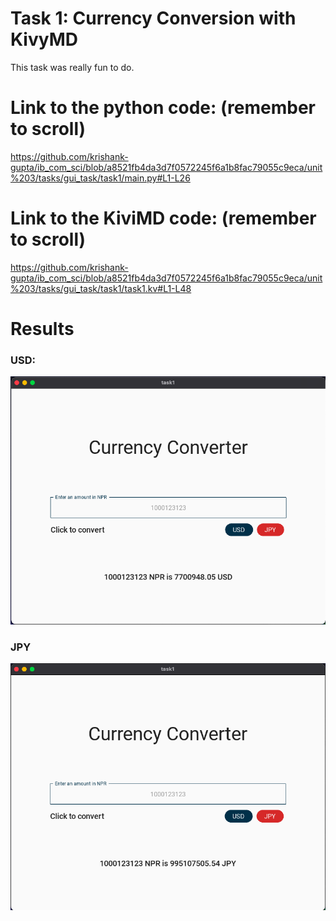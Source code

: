 # Task 1: Currency Conversion with KivyMD 

This task was really fun to do.


# Link to the python code: (remember to scroll)

https://github.com/krishank-gupta/ib_com_sci/blob/a8521fb4da3d7f0572245f6a1b8fac79055c9eca/unit%203/tasks/gui_task/task1/main.py#L1-L26

# Link to the KiviMD code: (remember to scroll)

https://github.com/krishank-gupta/ib_com_sci/blob/a8521fb4da3d7f0572245f6a1b8fac79055c9eca/unit%203/tasks/gui_task/task1/task1.kv#L1-L48


# Results

### USD:
![task1usd](./usd.png)

### JPY
![task1jpy](./jpy.png)

 


